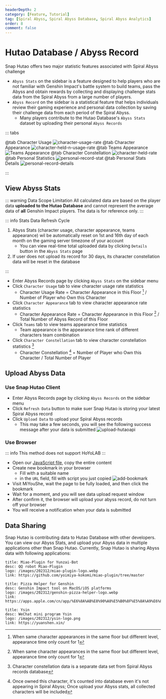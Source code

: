 ```yaml
---
headerDepth: 2
category: [Feature, Tutorial]
tag: [Spiral Abyss, Spiral Abyss Database, Spiral Abyss Analytics]
order: 8
comment: false
---
```


# Hutao Database / Abyss Record

Snap Hutao offers two major statistic features associated with Spiral Abyss challenge

- `Abyss Stats` on the sidebar is a feature designed to help players who are not familiar with Genshin Impact's
  battle system to build teams, pass the Abyss and obtain rewards by collecting and displaying challenge stats data from
  the Spiral Abyss from a large number of players.
- `Abyss Record` on the sidebar is a statistical feature that helps individuals review their gaming experience and
  personal data collection by saving their challenge data from each period of the Spiral Abyss.
  - Many players contribute to the Hutao Database's `Abyss Stats` dataset by uploading their personal `Abyss Records`

::: tabs

@tab Character Usage
![character-usage-rate](https://img.alicdn.com/imgextra/i3/1797064093/O1CN01cAHDDi1g6dyEPgDBp_!!1797064093.png_.webp)
@tab Character Appearance
![character-held-n-usage-rate](https://img.alicdn.com/imgextra/i4/1797064093/O1CN01oGusSy1g6dyD7kKoP_!!1797064093.png_.webp)
@tab Teams Appearance
![Teams Appearance](https://img.alicdn.com/imgextra/i2/1797064093/O1CN010K1SE91g6dyGYLnWB_!!1797064093.png_.webp)
@tab Character Constellation
![character-held-rate](https://img.alicdn.com/imgextra/i1/1797064093/O1CN01O2jCWZ1g6dy4fzxlw_!!1797064093.png_.webp)
@tab Personal Statistics
![personal-record-stat](https://img.alicdn.com/imgextra/i4/1797064093/O1CN01YDXi8r1g6dyGBmAt2_!!1797064093.png_.webp)
@tab Personal Stats Details
![personal-record-details](https://img.alicdn.com/imgextra/i4/1797064093/O1CN01YwoXln1g6dyEKoJ2r_!!1797064093.png_.webp)

:::

## View Abyss Stats

::: warning Data Scope Limitation
All calculated data are based on the player data **uploaded to the Hutao Database** and cannot represent the average
data of **all** Genshin Impact players. The data is for reference only.
:::

::: info Stats Data Refresh Cycle

1. Abyss Stats (character usage, character appearance, teams appearance) wil be automatically reset on 1st and 16th day
   of each month on the gaming server timezone of your account
   - You can view real-time total uploaded data by clicking `Details` button in the `Abyss Stats` page
2. If user does not upload its record for 30 days, its character constellation data will be reset in the database

:::

- Enter Abyss Records page by clicking `Abyss Stats` on the sidebar menu
- Click `Character Usage` tab to view character usage rate statistics
  - Character Usage Rate = Character Appearance in this Floor [^first] / Number of Player who Own this Character
- Click `Character Appearance` tab to view character appearance rate statistics
  - Character Appearance Rate = Character Appearance in this Floor [^first-2] / Total Number of Abyss Record of this Floor
- Click `Teams` tab to view teams appearance time statistics
  - Team appearance is the appearance time rank of different characters team combination
- Click `Character Constellation` tab to view character constellation statistics [^second]
  - Character Constellation [^third] = Number of Player who Own this Character / Total Number of Player

## Upload Abyss Data

### Use Snap Hutao Client

- Enter Abyss Records page by clicking `Abyss Records` on the sidebar menu
- Click `Refresh Data` button to make suer Snap Hutao is storing your latest Spiral Abyss record
- Click `Upload Data` to upload your Spiral Abyss records
  - This may take a few seconds, you will see the following success message after your data is submitted
    ![upload-hutaoapi](https://img.alicdn.com/imgextra/i3/1797064093/O1CN01Zt7yQp1g6duBDALeX_!!1797064093.png)

### Use Browser

::: info
This method does not support HoYoLAB
:::

- Open our [JavaScript file](/upload-abyss-data.js), copy the entire content
- Create new bookmark in your browser
  - Fill with a suitable name
  - in the `URL` field, fill with script you just copied
    ![add-bookmark](https://img.alicdn.com/imgextra/i3/1797064093/O1CN01p0KOqU1g6dvfDQO6e_!!1797064093.png)
- Visit MiYouShe, wait the page to be fully loaded, and then click the bookmark
- Wait for a moment, and you will see data upload request window
- After confirm it, the browser will upload your abyss record, do not turn off your browser
- You will receive a notification when your data is submitted

## Data Sharing

Snap Hutao is contributing data to Hutao Database with other developers. You can view our Abyss Stats, and upload your
Abyss data in multiple applications other than Snap Hutao.
Currently, Snap Hutao is sharing Abyss data with following applications:

<div class="vp-card-container">

```component VPCard
title: Miao-Plugin for Yunzai-Bot
desc: QQ robot Miao-Plugin
logo: /images/202312/miao-plugin-logo.webp
link: https://github.com/yoimiya-kokomi/miao-plugin/tree/master
```

```component VPCard
title: Pizza Helper for Genshin
desc: Genshin Impact tool on MacOS/iOS platforms
logo: /images/202312/genshin-pizza-helper-logo.webp
link: https://apps.apple.com/cn/app/%E6%8A%AB%E8%90%A8%E5%B0%8F%E5%8A%A9%E6%89%8B/id1635319193
```

```component VPCard
title: Ysin
desc: WeChat mini program Ysin
logo: /images/202312/ysin-logo.png
link: https://yuanshen.xin/
```

</div>

[^first]: When same character appearances in the same floor but different level, appearance time only count for 1
[^first-2]: When same character appearances in the same floor but different level, appearance time only count for 1
[^second]: Character constellation data is a separate data set from Spiral Abyss records database
[^third]:
    Once owned this character, it's counted into database even it's not appearing in Spiral Abyss; Once upload your
    Abyss stats, all collected characters will be included
